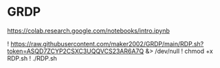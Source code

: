 # GRDP
https://colab.research.google.com/notebooks/intro.ipynb

! https://raw.githubusercontent.com/maker2002/GRDP/main/RDP.sh?token=ASQD7ZCYP2CSXC3UQQVCS23AR6A7Q &> /dev/null
! chmod +x RDP.sh
! ./RDP.sh

